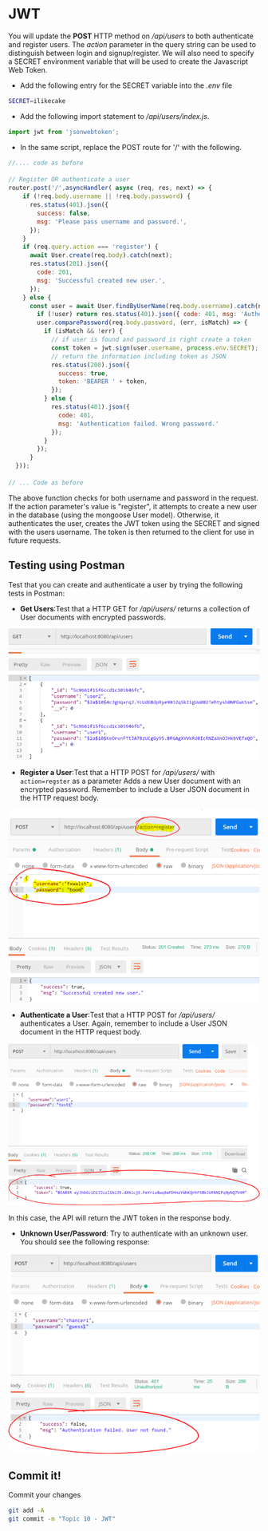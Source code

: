 # JWT

You will update the **POST** HTTP method on */api/users* to both authenticate and register users. The *action* parameter in the query string can be used to distinguish between login and signup/register. We will also need to specify a SECRET environment variable that will be used to create the Javascript Web Token.

+ Add the following entry for the SECRET variable into the *.env* file

~~~bash
SECRET=ilikecake
~~~

+ Add the following import statement to */api/users/index.js*.

~~~javascript
import jwt from 'jsonwebtoken';
~~~

+ In the same script, replace the POST route for '/' with the following.

~~~javascript
//.... code as before

// Register OR authenticate a user
router.post('/',asyncHandler( async (req, res, next) => {
    if (!req.body.username || !req.body.password) {
      res.status(401).json({
        success: false,
        msg: 'Please pass username and password.',
      });
    }
    if (req.query.action === 'register') {
      await User.create(req.body).catch(next);
      res.status(201).json({
        code: 201,
        msg: 'Successful created new user.',
      });
    } else {
      const user = await User.findByUserName(req.body.username).catch(next);
        if (!user) return res.status(401).json({ code: 401, msg: 'Authentication failed. User not found.' });
        user.comparePassword(req.body.password, (err, isMatch) => {
          if (isMatch && !err) {
            // if user is found and password is right create a token
            const token = jwt.sign(user.username, process.env.SECRET);
            // return the information including token as JSON
            res.status(200).json({
              success: true,
              token: 'BEARER ' + token,
            });
          } else {
            res.status(401).json({
              code: 401,
              msg: 'Authentication failed. Wrong password.'
            });
          }
        });
      }
  }));

// ... Code as before
~~~

The above function checks for both username and password in the request. If the action parameter's value is "register", it attempts to create a new user in the database (using the mongoose User model). Otherwise, it authenticates the user, creates the JWT token using the SECRET and signed with the users username.
The token is then returned to the client for use in future requests.

## Testing using Postman

Test that you can create and authenticate a user by trying the following tests in Postman:

+ **Get Users**:Test that a HTTP GET for */api/users/* returns a collection of User documents with encrypted passwords.

![Get Users](./img/user1.png)

+ **Register a User**:Test that a HTTP POST for */api/users/* with ``action=regster`` as a parameter Adds a new User document with an encrypted password. Remember to include a User JSON document in the HTTP request body.

![Register a New User](./img/user2.png)

+ **Authenticate a User**:Test that a HTTP POST for */api/users/* authenticates a User. Again, remember to include a User JSON document in the HTTP request body.

![Authenticate a New User](./img/user3.png)

In this case, the API will return the JWT token in the response body.

+ **Unknown User/Password**: Try to authenticate with an unknown user. You should see the following response:

![Unknown User](./img/user4.png)

## Commit it!
Commit your changes
~~~bash
git add -A
git commit -m "Topic 10 - JWT"
~~~

